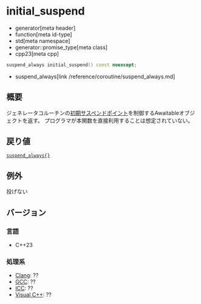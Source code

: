 # initial_suspend
* generator[meta header]
* function[meta id-type]
* std[meta namespace]
* generator::promise_type[meta class]
* cpp23[meta cpp]

```cpp
suspend_always initial_suspend() const noexcept;
```
* suspend_always[link /reference/coroutine/suspend_always.md]

## 概要
ジェネレータコルーチンの[初期サスペンドポイント](/lang/cpp20/coroutines.md)を制御するAwaitableオブジェクトを返す。
プログラマが本関数を直接利用することは想定されていない。


## 戻り値
[`suspend_always{}`](/reference/coroutine/suspend_always.md)


## 例外
投げない


## バージョン
### 言語
- C++23

### 処理系
- [Clang](/implementation.md#clang): ??
- [GCC](/implementation.md#gcc): ??
- [ICC](/implementation.md#icc): ??
- [Visual C++](/implementation.md#visual_cpp): ??
